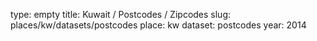 type: empty
title: Kuwait / Postcodes / Zipcodes
slug: places/kw/datasets/postcodes
place: kw
dataset: postcodes
year: 2014
